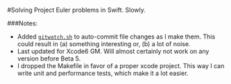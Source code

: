 #Solving Project Euler problems in Swift. Slowly.

###Notes:

* Added [`gitwatch.sh`](https://github.com/nevik/gitwatch) to auto-commit file changes as I make them. This could result in (a) something interesting or, (b) a lot of noise.
* Last updated for Xcode6 GM. Will almost certainly not work on any version before Beta 5.
* I dropped the Makefile in favor of a proper xcode project. This way I can write unit and performance tests, which make it a lot easier.
